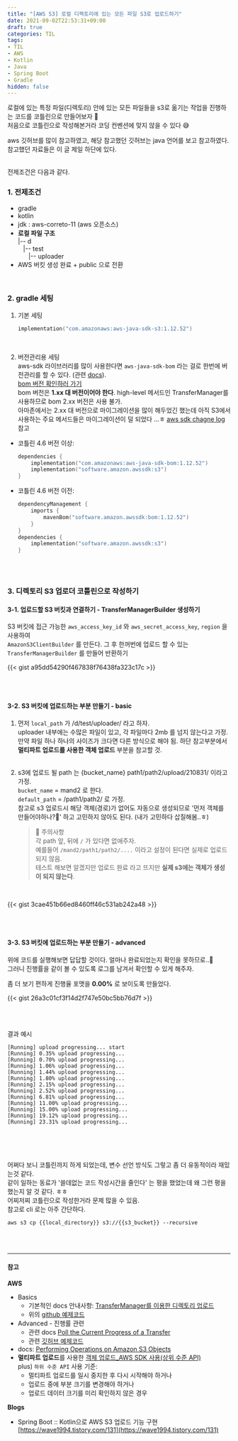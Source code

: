 ```yaml
---
title: "[AWS S3] 로컬 디렉토리에 있는 모든 파일 S3로 업로드하기"
date: 2021-09-02T22:53:31+09:00
draft: true
categories: TIL
tags:
- TIL
- AWS
- Kotlin
- Java
- Spring Boot
- Gradle
hidden: false
---
```


로컬에 있는 특정 파일(디렉토리) 안에 있는 모든 파일들을 
s3로 옮기는 작업을 진행하는 코드를 코틀린으로 만들어보자 🚀   
처음으로 코틀린으로 작성해본거라 코딩 컨벤션에 맞지 않을 수 있다 😅

aws 깃허브를 많이 참고하였고, 해당 참고했던 깃허브는 java 언어를 보고 참고하였다.  
참고했던 자료들은 이 글 제일 하단에 있다.  
<br>

전제조건은 다음과 같다.

### 1. 전제조건
- gradle 
- kotlin 
- jdk : aws-correto-11 (aws 오픈소스) 
- **로컬 파일 구조**  
  |-- d  
&nbsp;&nbsp;&nbsp;|-- test  
&nbsp;&nbsp;&nbsp;&nbsp;&nbsp;&nbsp;|-- uploader
- AWS 버킷 생성 완료 + public 으로 전환

<br>

### 2. gradle 세팅

1. 기본 세팅
    ```kotlin
    implementation("com.amazonaws:aws-java-sdk-s3:1.12.52")
    ```
<br>

2. 버전관리용 세팅  
   aws-sdk 라이브러리를 많이 사용한다면 `aws-java-sdk-bom` 라는 걸로 한번에 버전관리를 할 수 있다.
   (관련 [docs](https://docs.aws.amazon.com/ko_kr/sdk-for-java/v1/developer-guide/setup-project-gradle.html)).  
   [bom 버전 확인하러 가기](https://mvnrepository.com/artifact/com.amazonaws/aws-java-sdk-bom)   
   bom 버전은 **1.xx 대 버전이어야 한다**. high-level 메서드인 TransferManager를 사용하므로 bom 2.xx 버전은 사용 불가.  
아마존에서는 2.xx 대 버전으로 마이그레이션을 많이 해두었긴 했는데 아직 S3에서 사용하는 주요 메서드들은 마이그레이션이 덜 되었다 ...ㅎ
[aws sdk chagne log](https://github.com/aws/aws-sdk-java-v2/blob/master/docs/LaunchChangelog.md#411-s3-operation-migration) 참고
  - 코틀린 4.6 버전 이상:
      ```kotlin
      dependencies {
          implementation("com.amazonaws:aws-java-sdk-bom:1.12.52")
          implementation("software.amazon.awssdk:s3")
      }
      ```

  - 코틀린 4.6 버전 이전:
      ```kotlin
      dependencyManagement {
          imports {
              mavenBom("software.amazon.awssdk:bom:1.12.52")
          }
      }
      dependencies {
          implementation("software.amazon.awssdk:s3")
      }
      ```

<br>
<br>

### 3. 디렉토리 S3 업로더 코틀린으로 작성하기
#### 3-1. 업로드할 S3 버킷과 연결하기 - TransferManagerBuilder 생성하기
S3 버킷에 접근 가능한 `aws_access_key_id` 와 `aws_secret_access_key`, `region` 을 사용하여   
`AmazonS3ClientBuilder` 를 만든다. 그 후 한꺼번에 업로드 할 수 있는 `TransferManagerBuilder` 를 만들어 반환하기

{{< gist a95dd54290f467838f76438fa323c17c >}}

<br>
<br>

#### 3-2. S3 버킷에 업로드하는 부분 만들기 - basic
1. 먼저 `local_path` 가 /d/test/uploader/ 라고 하자.   
   uploader 내부에는 수많은 파일이 있고, 각 파일마다 2mb 를 넘지 않는다고 가정.  
   만약 파일 하나 하나의 사이즈가 크다면 다른 방식으로 해야 됨. 하단 참고부분에서 **멀티파트 업로드를 사용한 객체 업로드** 부분을 참고할 것.  
   <br>

2. s3에 업로드 될 path 는 {bucket_name} path1/path2/upload/210831/ 이라고 가정.  
   `bucket_name` = mand2 로 한다.  
   `default_path` = /path1/path2/ 로 가정.  
   참고로 s3 업로드시 해당 객체(경로)가 없어도 자동으로 생성되므로 '먼저 객체를 만들어야하나?🤔' 하고 고민하지 않아도 된다. (내가 고민하다 삽질해봄..ㅎ)
   > 👀 주의사항   
   각 path 앞, 뒤에 `/` 가 있다면 없애주자.   
   예를들어 `/mand2/path1/path2/....` 이라고 설정이 된다면 실제로 업로드 되지 않음.   
   테스트 해보면 알겠지만 업로드 완료 라고 뜨지만 **실제 s3에는 객체가 생성이 되지 않는다**.

<br>

{{< gist 3cae451b66ed8460ff46c531ab242a48 >}}


<br>
<br>


#### 3-3. S3 버킷에 업로드하는 부분 만들기 - advanced
위에 코드를 실행해보면 답답할 것이다. 얼마나 완료되었는지 확인을 못하므로..🤔   
그러니 진행률을 같이 볼 수 있도록 로그를 남겨서 확인할 수 있게 해주자.

좀 더 보기 편하게 진행율 포맷을 **0.00%** 로 보이도록 만들었다.

{{< gist 26a3c01cf3f14d2f747e50bc5bb76d7f >}}

<br>
<br>

결과 예시
```text
[Running] upload progressing... start
[Running] 0.35% upload progressing...
[Running] 0.70% upload progressing...
[Running] 1.06% upload progressing...
[Running] 1.44% upload progressing...
[Running] 1.80% upload progressing...
[Running] 2.15% upload progressing...
[Running] 2.52% upload progressing...
[Running] 6.81% upload progressing...
[Running] 11.00% upload progressing...
[Running] 15.00% upload progressing...
[Running] 19.12% upload progressing...
[Running] 23.31% upload progressing...
```



<br>
<br>
<br>


어쩌다 보니 코틀린까지 하게 되었는데, 변수 선언 방식도 그렇고 좀 더 유동적이라 재밌는것 같다.   
같이 일하는 동료가 '쓸데없는 코드 작성시간을 줄인다' 는 평을 했었는데 왜 그런 평을 했는지 알 것 같다. ㅎㅎ   
어찌저찌 코틀린으로 작성한거라 문제 많을 수 있음.   
참고로 cli 로는 아주 간단하다. 
```shell
aws s3 cp {{local_directory}} s3://{{s3_bucket}} --recursive
```
<br>
<br>

----------

#### 참고 

**AWS**
- Basics
  - 기본적인 docs 안내사항: [TransferManager를 이용한 디렉토리 업로드](https://docs.aws.amazon.com/ko_kr/sdk-for-java/v1/developer-guide/examples-s3-transfermanager.html#transfermanager-upload-directory)
  - 위의 [github 예제코드](https://github.com/awsdocs/aws-doc-sdk-examples/blob/master/java/example_code/s3/src/main/java/aws/example/s3/XferMgrUpload.java)
- Advanced - 진행률 관련
  - 관련 docs [Poll the Current Progress of a Transfer](https://docs.aws.amazon.com/sdk-for-java/v1/developer-guide/examples-s3-transfermanager.html#transfermanager-get-status-and-progress)
  - 관련 [깃허브 예제코드](https://github.com/awsdocs/aws-doc-sdk-examples/blob/master/java/example_code/s3/src/main/java/aws/example/s3/XferMgrProgress.java)
- docs: [Performing Operations on Amazon S3 Objects](https://docs.aws.amazon.com/ko_kr/sdk-for-java/v1/developer-guide/examples-s3-objects.html)
- **멀티파트 업로드**를 사용한 [객체 업로드_AWS SDK 사용(상위 수준 API)](https://docs.aws.amazon.com/ko_kr/AmazonS3/latest/userguide/mpu-upload-object.html)  
    plus) `하위 수준 API` 사용 기준:
  - 멀티파트 업로드를 일시 중지한 후 다시 시작해야 하거나
  - 업로드 중에 부분 크기를 변경해야 하거나
  - 업로드 데이터 크기를 미리 확인하지 않은 경우

**Blogs**
- Spring Boot :: Kotlin으로 AWS S3 업로드 기능 구현
  [https://wave1994.tistory.com/131](https://wave1994.tistory.com/131)


